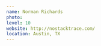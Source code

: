 ```yaml
---
name: Norman Richards
photo:
level: 10
website: http://nostacktrace.com/
location: Austin, TX
---
```

